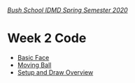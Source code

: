 [_Bush School IDMD Spring Semester 2020_](https://chandrunarayan.github.io/idmd/)

# Week 2 Code

* [Basic Face](basic_face_plus)
* [Moving Ball](moving_ball)
* [Setup and Draw Overview](setup_draw_overview)